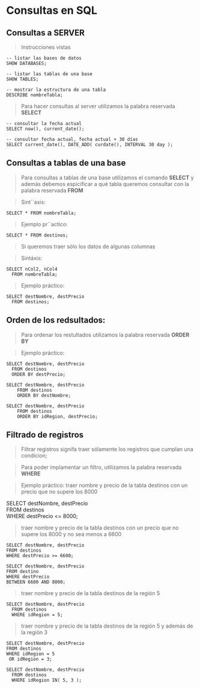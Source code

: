 # Consultas en SQL

## Consultas a SERVER

> Instrucciones vistas 

    -- listar las bases de datos
    SHOW DATABASES; 

    -- listar las tablas de una base
    SHOW TABLES;  

    -- mostrar la estructura de una tabla
    DESCRIBE nombreTabla;

> Para hacer consultas al server utilizamos
> la palabra reservada **SELECT**

    -- consultar la fecha actual  
    SELECT now(), current_date();  

    -- consultar fecha actual, fecha actual + 30 días  
    SELECT current_date(), DATE_ADD( curdate(), INTERVAL 30 day );

## Consultas a tablas de una base

> Para consultas a tablas de una base utilizamos
> el comando **SELECT** y además debemos espicificar 
> a qué tabla queremos consultar con la palabra reservada **FROM**
 
> Sint´´axis: 

    SELECT * FROM nombreTabla;  

> Ejemplo pr´´actico: 

    SELECT * FROM destinos;

> Si queremos traer sólo los datos de algunas columnas

> Sintáxis: 

    SELECT nCol2, nCol4  
      FROM nombreTabla;

> Ejemplo práctico: 

    SELECT destNombre, destPrecio    
      FROM destinos;

## Orden de los redsultados: 

> Para ordenar los restultados utilizamos 
> la palabra reservada **ORDER BY**

> Ejemplo práctico: 

    SELECT destNombre, destPrecio    
      FROM destinos  
      ORDER BY destPrecio;  

    SELECT destNombre, destPrecio    
        FROM destinos  
        ORDER BY destNombre;  

    SELECT destNombre, destPrecio  
        FROM destinos  
        ORDER BY idRegion, destPrecio;  

## Filtrado de registros  

> Filtrar registros signifa traer sólamente 
> los registros que cumplan una condicion;

> Para poder implamentar un filtro, 
> utilizamos la palabra reservada **WHERE** 

> Ejemplo práctico: 
> traer nombre y precio de la tabla destinos
> con un precio que no supere los 8000

  SELECT destNombre, destPrecio  
  FROM destinos  
  WHERE destPrecio <= 8000;

> traer nombre y precio de la tabla destinos
> con un precio que no supere los 8000 
> y no sea menos a 6600  

    SELECT destNombre, destPrecio   
    FROM destinos  
    WHERE destPrecio >= 6600;  
   
    SELECT destNombre, destPrecio  
    FROM destino  
    WHERE destPrecio  
    BETWEEN 6600 AND 8000;

> traer nombre y precio de la tabla destinos
> de la región 5

    SELECT destNombre, destPrecio  
      FROM destinos  
      WHERE idRegion = 5;

> traer nombre y precio de la tabla destinos
> de la región 5 y además de la región 3

    SELECT destNombre, destPrecio  
    FROM destinos  
    WHERE idRegion = 5  
     OR idRegion = 3;

    SELECT destNombre, destPrecio  
      FROM destinos  
      WHERE idRegion IN( 5, 3 );
    